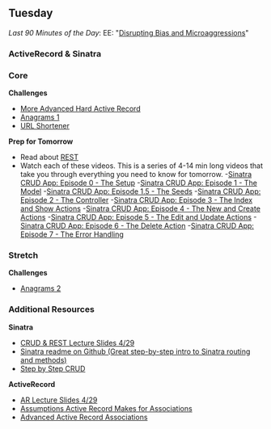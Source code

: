 ## Tuesday

_Last 90 Minutes of the Day_: EE: "[Disrupting Bias and Microaggressions](../../../../disrupting-bias-and-microaggressions)"

### ActiveRecord & Sinatra

### Core

**Challenges**

- [More Advanced Hard Active Record](../../../../active-record-associations-drill-shirts-challenge)
- [Anagrams 1](../../../../anagram-server-1-the-basics-challenge)
- [URL Shortener](../../../../sinatra-url-shortener-challenge)

**Prep for Tomorrow**

- Read about [REST](../resources/case-eee_72715407554996828e0c.md)
- Watch each of these videos.  This is a series of 4-14 min long videos that take you through everything you need to know for tomorrow.
  -[Sinatra CRUD App: Episode 0 - The Setup](https://talks.devbootcamp.com/sinatra-crud-app-episode-0-the-setup)
  -[Sinatra CRUD App: Episode 1 - The Model](https://talks.devbootcamp.com/sinatra-crud-app-episode-1-the-model)
  -[Sinatra CRUD App: Episode 1.5 - The Seeds](https://talks.devbootcamp.com/sinatra-crud-app-episode-1-dot-5-the-seeds-optional)
  -[Sinatra CRUD App: Episode 2 - The Controller](https://talks.devbootcamp.com/sinatra-crud-app-episode-2-the-controller)
  -[Sinatra CRUD App: Episode 3 - The Index and Show Actions](https://talks.devbootcamp.com/sinatra-crud-app-episode-3-the-index-and-show-actions)
  -[Sinatra CRUD App: Episode 4 - The New and Create Actions](https://talks.devbootcamp.com/sinatra-crud-app-episode-4-the-new-and-create-actions)
  -[Sinatra CRUD App: Episode 5 - The Edit and Update Actions](https://talks.devbootcamp.com/sinatra-crud-app-episode-5-the-edit-and-update-actions)
  -[Sinatra CRUD App: Episode 6 - The Delete Action](https://talks.devbootcamp.com/sinatra-crud-app-episode-6-the-delete-action)
  -[Sinatra CRUD App: Episode 7 - The Error Handling](https://talks.devbootcamp.com/sinatra-crud-app-episode-7-the-error-handling-1)

### Stretch

**Challenges**

- [Anagrams 2](../../../../anagram-server-2-ludicrous-speed-challenge)

### Additional Resources

**Sinatra**

- [CRUD & REST Lecture Slides 4/29](../resources/crud-rest-pg.pdf)
- [Sinatra readme on Github (Great step-by-step intro to Sinatra routing and methods)](https://github.com/sinatra/sinatra)
- [Step by Step CRUD](../resources/step_by_step_crud.md)

**ActiveRecord**

- [AR Lecture Slides 4/29](../resources/ar-associations-review.pdf)
- [Assumptions Active Record Makes for Associations](../resources/association-assumptions.pdf)
- [Advanced Active Record Associations](http://www.theodinproject.com/ruby-on-rails/active-record-associations)



